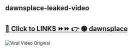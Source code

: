
 ## dawnsplace-leaked-video 

# <h2><a href="https://clipsfans.com/dawnsplace&ref=git">🔗 Click to LINKS ⏩⏩ 👉 🟢 dawnsplace </a></h2>

<a href="https://clipsfans.com/dawnsplace&ref=git" rel="nofollow" data-target="animated-image.originalLink"><img src="https://i.ibb.co.com/xMMVF88/686577567.gif" alt="Viral Video Original" style="max-width: 100%; display: inline-block;" data-target="animated-image.originalImage"></a>
